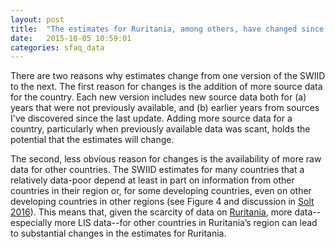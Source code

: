 ```yaml
---
layout: post
title:  "The estimates for Ruritania, among others, have changed since the previous version. Why is that?"
date:   2015-10-05 10:59:01
categories: sfaq_data
---
```


There are two reasons why estimates change from one version of the SWIID to the next. The first reason for changes is the addition of more source data for the country. Each new version includes new source data both for (a) years that were not previously available, and (b) earlier years from sources I've discovered since the last update. Adding more source data for a country, particularly when previously available data was scant, holds the potential that the estimates will change.

The second, less obvious reason for changes is the availability of more raw data for other countries. The SWIID estimates for many countries that a relatively data-poor depend at least in part on information from other countries in their region or, for some developing countries, even on other developing countries in other regions (see Figure 4 and discussion in [Solt 2016](../papers/Solt2016)). This means that, given the scarcity of data on [Ruritania](https://en.wikipedia.org/wiki/Ruritania), more data--especially more LIS data--for other countries in Ruritania’s region can lead to substantial changes in the estimates for Ruritania.
